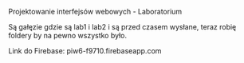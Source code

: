 Projektowanie interfejsów webowych - Laboratorium

Są gałęzie gdzie są lab1 i lab2 i są przed czasem wysłane, teraz robię foldery by na pewno wszystko było.

Link do Firebase: piw6-f9710.firebaseapp.com

